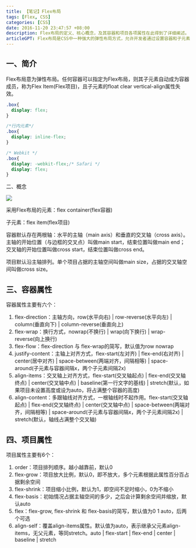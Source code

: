 ```yaml
---
title: 【笔记】Flex布局
tags: [Flex, CSS]
categories: [CSS]
date: 2016-11-20 23:47:57 +08:00
description: Flex布局的定义、核心概念，及其容器和项目各项属性在此得到了详细阐述。
articleGPT: Flex布局是CSS中一种强大的弹性布局方式，允许开发者通过设置容器和子元素的属性，灵活控制项目在主轴和交叉轴上的排列、对齐与空间分配。
---
```


## 一、简介

Flex布局意为弹性布局。任何容器可以指定为Flex布局，则其子元素自动成为容器成员，称为Flex Item(Flex项目)，且子元素的float
clear vertical-align属性失效。

```css
.box{
  display: flex;
}

/*行内元素*/
.box{
  display: inline-flex;
}

/* Webkit */
.box{
  display: -webkit-flex;/* Safari */
  display: flex;
}
```

二、概念

![](/images/posts/2016-11-20-flex/001.png)

采用Flex布局的元素：flex container(flex容器)

子元素：flex item(flex项目)

容器默认存在两根轴：水平的主轴（main axis）和垂直的交叉轴（cross axis）。主轴的开始位置（与边框的交叉点）叫做main
start，结束位置叫做main end；交叉轴的开始位置叫做cross start，结束位置叫做cross end。

项目默认沿主轴排列。单个项目占据的主轴空间叫做main size，占据的交叉轴空间叫做cross size。

## 三、容器属性

容器属性主要有六个：

  1. flex-direction：主轴方向，row(水平向右) | row-reverse(水平向左) | column(垂直向下) | column-reverse(垂直向上)
  2. flex-wrap：换行方式，nowrap(不换行) | wrap(向下换行) | wrap-reverse(向上换行)
  3. flex-flow：flex-direction 与 flex-wrap的简写，默认值为row nowrap
  4. justify-content：主轴上对齐方式，flex-start(左对齐) | flex-end(右对齐) | center(居中对齐) | space-between(两端对齐，间隔相等) | space-around(子元素与容器间隔x，两个子元素间隔2x)
  5. align-items：交叉轴上对齐方式，flex-start(交叉轴起点) | flex-end(交叉轴终点) | center(交叉轴中点) | baseline(第一行文字的基线) | stretch(默认，如果项目未设置高度或设为auto，将占满整个容器的高度)
  6. align-content：多跟轴线对齐方式，一根轴线时不起作用。flex-start(交叉轴起点) | flex-end(交叉轴终点) | center(交叉轴中点) | space-between(两端对齐，间隔相等) | space-around(子元素与容器间隔x，两个子元素间隔2x) | stretch(默认，轴线占满整个交叉轴)

## 四、项目属性

项目属性主要有6个：

  1. order：项目排列顺序。越小越靠前，默认0
  2. flex-grow：项目放大比例，默认0，即不放大，多个元素根据此属性百分百占据剩余空间
  3. flex-shrink：项目缩小比例，默认为1，即空间不足时缩小，0为不缩小
  4. flex-basis：初始情况占据主轴空间的多少，之后会计算剩余空间并缩放，默认auto
  5. flex：flex-grow, flex-shrink 和 flex-basis的简写，默认值为0 1 auto，后两个可选
  6. align-self：覆盖align-items属性。默认值为auto，表示继承父元素align-items，无父元素，等同stretch。auto | flex-start | flex-end | center | baseline | stretch
